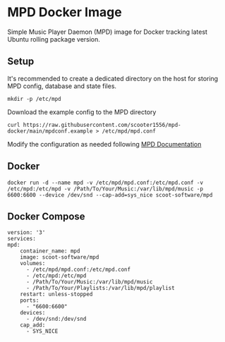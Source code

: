 # MPD Docker Image

Simple Music Player Daemon (MPD) image for Docker tracking latest Ubuntu rolling package version.

## Setup
It's recommended to create a dedicated directory on the host for storing MPD config, database and state files.

    mkdir -p /etc/mpd
    
Download the example config to the MPD directory

    curl https://raw.githubusercontent.com/scooter1556/mpd-docker/main/mpdconf.example > /etc/mpd/mpd.conf

Modify the configuration as needed following [MPD Documentation](https://mpd.readthedocs.io/en/latest/index.html)

## Docker
    docker run -d --name mpd -v /etc/mpd/mpd.conf:/etc/mpd.conf -v /etc/mpd:/etc/mpd -v /Path/To/Your/Music:/var/lib/mpd/music -p 6600:6600 --device /dev/snd --cap-add=sys_nice scoot-software/mpd

## Docker Compose

    version: '3'
    services:
    mpd:
        container_name: mpd
        image: scoot-software/mpd
        volumes:
          - /etc/mpd/mpd.conf:/etc/mpd.conf
          - /etc/mpd:/etc/mpd
          - /Path/To/Your/Music:/var/lib/mpd/music
          - /Path/To/Your/Playlists:/var/lib/mpd/playlist
        restart: unless-stopped
        ports:
          - "6600:6600"
        devices:
          - /dev/snd:/dev/snd
        cap_add:
          - SYS_NICE
